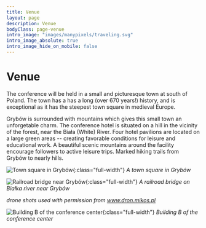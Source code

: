 ```yaml
---
title: Venue
layout: page
description: Venue
bodyClass: page-venue
intro_image: "images/manypixels/traveling.svg"
intro_image_absolute: true
intro_image_hide_on_mobile: false
---
```


# Venue 

The conference will be held in a small and picturesque town at south of Poland. The town has a has a long (over 670 years!) history, and is exceptional as it has the steepest town square in medieval Europe.

Grybów is surrounded with mountains which gives this small town an unforgetable charm.
The conference hotel is situated on a hill in the vicinity of the forest, near the Biała (White) River. Four hotel pavilions are located on a large green areas -- creating favorable conditions for leisure and educational work. A beautiful scenic mountains around the facility encourage followers to active leisure trips. Marked hiking trails from Grybów to nearly hills.

![Town square in Grybów](/images/photos/grybow-city.jpg){:class="full-width"}
*A town square in Grybów*

![Railroad bridge near Grybów](/images/photos/grybow-bridge.jpg){:class="full-width"}
*A railroad bridge on Białka river near Grybów*

*drone shots used with permission from www.dron.mikos.pl*

![Building B of the conference center](/images/photos/conference-center-building-B.jpg){:class="full-width"}
*Building B of the conference center*
